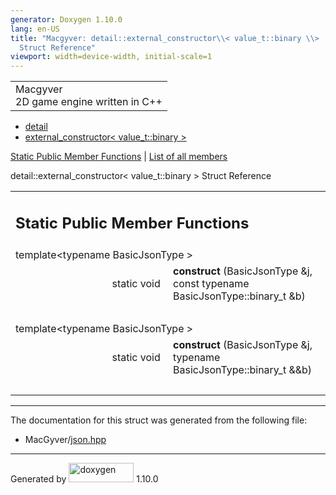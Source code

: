 ```yaml
---
generator: Doxygen 1.10.0
lang: en-US
title: "Macgyver: detail::external_constructor\\< value_t::binary \\>
  Struct Reference"
viewport: width=device-width, initial-scale=1
---
```


<div id="top">

<div id="titlearea">

<table data-cellspacing="0" data-cellpadding="0">
<colgroup>
<col style="width: 100%" />
</colgroup>
<tbody>
<tr id="projectrow" class="odd">
<td id="projectalign"><div id="projectname">
Macgyver
</div>
<div id="projectbrief">
2D game engine written in C++
</div></td>
</tr>
</tbody>
</table>

</div>

<div id="main-nav">

</div>

<div id="nav-path" class="navpath">

- <a href="namespacedetail.html" class="el">detail</a>
- <a
  href="structdetail_1_1external__constructor_3_01value__t_1_1binary_01_4.html"
  class="el">external_constructor&lt; value_t::binary &gt;</a>

</div>

</div>

<div class="header">

<div class="summary">

[Static Public Member Functions](#pub-static-methods) \| [List of all
members](structdetail_1_1external__constructor_3_01value__t_1_1binary_01_4-members.html)

</div>

<div class="headertitle">

<div class="title">

detail::external_constructor\< value_t::binary \> Struct Reference

</div>

</div>

</div>

<div class="contents">

<table class="memberdecls">
<colgroup>
<col style="width: 50%" />
<col style="width: 50%" />
</colgroup>
<tbody>
<tr class="odd heading">
<td colspan="2"><h2 id="static-public-member-functions"
class="groupheader"><span id="pub-static-methods"></span> Static Public
Member Functions</h2></td>
</tr>
<tr id="r_a296ae85130e50ee47b95c721b0a34618"
class="even memitem:a296ae85130e50ee47b95c721b0a34618">
<td colspan="2" class="memTemplParams"><span
id="a296ae85130e50ee47b95c721b0a34618"></span> template&lt;typename
BasicJsonType &gt;</td>
</tr>
<tr class="odd memitem:a296ae85130e50ee47b95c721b0a34618">
<td class="memTemplItemLeft" style="text-align: right;"
data-valign="top">static void </td>
<td class="memTemplItemRight"
data-valign="bottom"><strong>construct</strong> (BasicJsonType &amp;j,
const typename BasicJsonType::binary_t &amp;b)</td>
</tr>
<tr class="even separator:a296ae85130e50ee47b95c721b0a34618">
<td colspan="2" class="memSeparator"> </td>
</tr>
<tr id="r_abfa5cdc79528c15e74f7ae5b9170a41f"
class="odd memitem:abfa5cdc79528c15e74f7ae5b9170a41f">
<td colspan="2" class="memTemplParams"><span
id="abfa5cdc79528c15e74f7ae5b9170a41f"></span> template&lt;typename
BasicJsonType &gt;</td>
</tr>
<tr class="even memitem:abfa5cdc79528c15e74f7ae5b9170a41f">
<td class="memTemplItemLeft" style="text-align: right;"
data-valign="top">static void </td>
<td class="memTemplItemRight"
data-valign="bottom"><strong>construct</strong> (BasicJsonType &amp;j,
typename BasicJsonType::binary_t &amp;&amp;b)</td>
</tr>
<tr class="odd separator:abfa5cdc79528c15e74f7ae5b9170a41f">
<td colspan="2" class="memSeparator"> </td>
</tr>
</tbody>
</table>

------------------------------------------------------------------------

The documentation for this struct was generated from the following file:

- MacGyver/<a href="json_8hpp_source.html" class="el">json.hpp</a>

</div>

------------------------------------------------------------------------

<span class="small">Generated
by [<img src="doxygen.svg" class="footer" width="104" height="31"
alt="doxygen" />](https://www.doxygen.org/index.html) 1.10.0</span>
